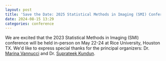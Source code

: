 ```yaml
---
layout: post
title: 'Save the Date: 2025 Statistical Methods in Imaging (SMI) Conference in Houston, TX'
date: 2024-08-15 13:29 
categories: conference
---
```



We are excited that the 2023 Statistical Methods in Imaging (SMI) conference will be held in-person on May 22-24 at Rice University, Houston TX. 
We'd like to express special thanks for the principal organizers: Dr. [Marina Vannucci](https://profiles.rice.edu/faculty/marina-vannucci) and Dr. [Suprateek Kundun](https://faculty.mdanderson.org/profiles/suprateek_kundu.html). 
